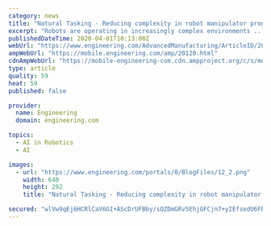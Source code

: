 ```yaml
---
category: news
title: "Natural Tasking - Reducing complexity in robot manipulator programming"
excerpt: "Robots are operating in increasingly complex environments ... This approach allows the addition of machine learning techniques to train at a level of abstraction with reduced complexity and solution space dimension. Artificial intelligence methods can exploit the abstraction of motor control in the same way the human brain’s higher level ..."
publishedDateTime: 2020-04-01T10:13:00Z
webUrl: "https://www.engineering.com/AdvancedManufacturing/ArticleID/20120/Natural-Tasking--Reducing-complexity-in-robot-manipulator-programming.aspx"
ampWebUrl: "https://mobile.engineering.com/amp/20120.html"
cdnAmpWebUrl: "https://mobile-engineering-com.cdn.ampproject.org/c/s/mobile.engineering.com/amp/20120.html"
type: article
quality: 59
heat: 59
published: false

provider:
  name: Engineering
  domain: engineering.com

topics:
  - AI in Robotics
  - AI

images:
  - url: "https://www.engineering.com/portals/0/BlogFiles/12_2.png"
    width: 640
    height: 292
    title: "Natural Tasking - Reducing complexity in robot manipulator programming"

secured: "wlVw9qEj6HCRlCaV6GI+AScDrUFBby/sOZDmGRv5EhjGFCjn7+yIEfsedU6FBjGbrtyf+4uVFx/Edf3U+uR9uhpgX2cwHHErPhJ2REmWBJxRPEOwiVOiXJs26N9PlFm959/duC2AV9B2BaY/6wpqpKRq6Bo9cQyyW6h235IPL8FAy8zgg6ykxf4DNnidOlHAJC1lH1oBJJOE8f+Uxxzv5drPvgKVfcz13jOQOh7qCSOr6EysRuzHAJGAhktfv5Yw6pEkjU5QunyJcfnTZI4VPReibqPojWhemGRfCKiuD6UbpZlvIBaA2dATQxgCk3O9;tUpd3eQ5fEbLNAgr2gTRDQ=="
---
```


